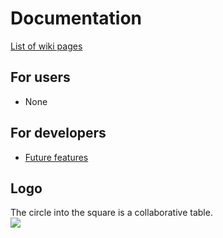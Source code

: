 # Documentation #

[List of wiki pages](http://code.google.com/p/iconcerto/w/list)

## For users ##
  * None

## For developers ##
  * [Future features](http://code.google.com/p/iconcerto/wiki/FutureFeatures)


## Logo ##
The circle into the square is a collaborative table.<br>
<img src='https://lh4.googleusercontent.com/-ae3wOFXYSB4/TK8dBQ0jNNI/AAAAAAAAADo/DXeooBBCVzw/s397/logo.png' />
